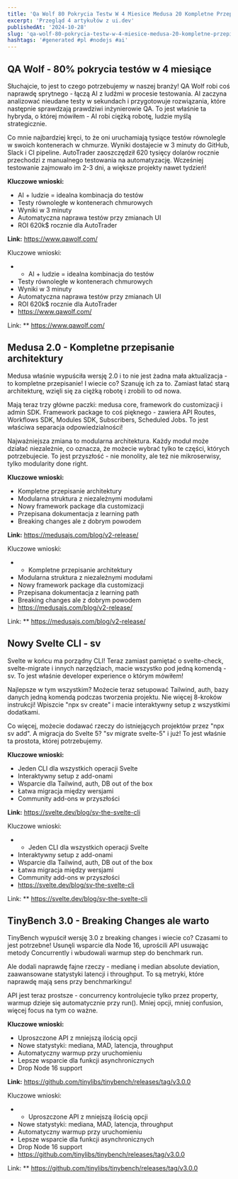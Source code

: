 ```yaml
---
title: 'Qa Wolf 80 Pokrycia Testw W 4 Miesice Medusa 20 Kompletne Przepisanie Architektury Nowy Svelte Cli Sv'
excerpt: 'Przegląd 4 artykułów z ui.dev'
publishedAt: '2024-10-28'
slug: 'qa-wolf-80-pokrycia-testw-w-4-miesice-medusa-20-kompletne-przepisanie-architektury-nowy-svelte-cli-sv'
hashtags: '#generated #pl #nodejs #ai'
---
```


## QA Wolf - 80% pokrycia testów w 4 miesiące

Słuchajcie, to jest to czego potrzebujemy w naszej branży! QA Wolf robi coś naprawdę sprytnego - łączą AI z ludźmi w procesie testowania. AI zaczyna analizować nieudane testy w sekundach i przygotowuje rozwiązania, które następnie sprawdzają prawdziwi inżynierowie QA. To jest właśnie ta hybryda, o której mówiłem - AI robi ciężką robotę, ludzie myślą strategicznie.

Co mnie najbardziej kręci, to że oni uruchamiają tysiące testów równolegle w swoich kontenerach w chmurze. Wyniki dostajecie w 3 minuty do GitHub, Slack i CI pipeline. AutoTrader zaoszczędził 620 tysięcy dolarów rocznie przechodzi z manualnego testowania na automatyzację. Wcześniej testowanie zajmowało im 2-3 dni, a większe projekty nawet tydzień!

**Kluczowe wnioski:**
- AI + ludzie = idealna kombinacja do testów
- Testy równoległe w kontenerach chmurowych
- Wyniki w 3 minuty
- Automatyczna naprawa testów przy zmianach UI
- ROI 620k$ rocznie dla AutoTrader

**Link:** https://www.qawolf.com/

Kluczowe wnioski:
- - AI + ludzie = idealna kombinacja do testów
- Testy równoległe w kontenerach chmurowych
- Wyniki w 3 minuty
- Automatyczna naprawa testów przy zmianach UI
- ROI 620k$ rocznie dla AutoTrader
- https://www.qawolf.com/

Link: ** https://www.qawolf.com/

## Medusa 2.0 - Kompletne przepisanie architektury

Medusa właśnie wypuściła wersję 2.0 i to nie jest żadna mała aktualizacja - to kompletne przepisanie! I wiecie co? Szanuję ich za to. Zamiast łatać starą architekturę, wzięli się za ciężką robotę i zrobili to od nowa.

Mają teraz trzy główne paczki: medusa core, framework do customizacji i admin SDK. Framework package to coś pięknego - zawiera API Routes, Workflows SDK, Modules SDK, Subscribers, Scheduled Jobs. To jest właściwa separacja odpowiedzialności!

Najważniejsza zmiana to modularna architektura. Każdy moduł może działać niezależnie, co oznacza, że możecie wybrać tylko te części, których potrzebujecie. To jest przyszłość - nie monolity, ale też nie mikroserwisy, tylko modularity done right.

**Kluczowe wnioski:**
- Kompletne przepisanie architektury
- Modularna struktura z niezależnymi modułami  
- Nowy framework package dla customizacji
- Przepisana dokumentacja z learning path
- Breaking changes ale z dobrym powodem

**Link:** https://medusajs.com/blog/v2-release/

Kluczowe wnioski:
- - Kompletne przepisanie architektury
- Modularna struktura z niezależnymi modułami
- Nowy framework package dla customizacji
- Przepisana dokumentacja z learning path
- Breaking changes ale z dobrym powodem
- https://medusajs.com/blog/v2-release/

Link: ** https://medusajs.com/blog/v2-release/

## Nowy Svelte CLI - sv

Svelte w końcu ma porządny CLI! Teraz zamiast pamiętać o svelte-check, svelte-migrate i innych narzędziach, macie wszystko pod jedną komendą - sv. To jest właśnie developer experience o którym mówiłem!

Najlepsze w tym wszystkim? Możecie teraz setupować Tailwind, auth, bazy danych jedną komendą podczas tworzenia projektu. Nie więcej 8-kroków instrukcji! Wpiszcie "npx sv create" i macie interaktywny setup z wszystkimi dodatkami.

Co więcej, możecie dodawać rzeczy do istniejących projektów przez "npx sv add". A migracja do Svelte 5? "sv migrate svelte-5" i już! To jest właśnie ta prostota, której potrzebujemy.

**Kluczowe wnioski:**
- Jeden CLI dla wszystkich operacji Svelte
- Interaktywny setup z add-onami
- Wsparcie dla Tailwind, auth, DB out of the box
- Łatwa migracja między wersjami
- Community add-ons w przyszłości

**Link:** https://svelte.dev/blog/sv-the-svelte-cli

Kluczowe wnioski:
- - Jeden CLI dla wszystkich operacji Svelte
- Interaktywny setup z add-onami
- Wsparcie dla Tailwind, auth, DB out of the box
- Łatwa migracja między wersjami
- Community add-ons w przyszłości
- https://svelte.dev/blog/sv-the-svelte-cli

Link: ** https://svelte.dev/blog/sv-the-svelte-cli

## TinyBench 3.0 - Breaking Changes ale warto

TinyBench wypuścił wersję 3.0 z breaking changes i wiecie co? Czasami to jest potrzebne! Usunęli wsparcie dla Node 16, uprościli API usuwając metody Concurrently i wbudowali warmup step do benchmark run.

Ale dodali naprawdę fajne rzeczy - medianę i median absolute deviation, zaawansowane statystyki latencji i throughput. To są metryki, które naprawdę mają sens przy benchmarkingu!

API jest teraz prostsze - concurrency kontrolujecie tylko przez property, warmup dzieje się automatycznie przy run(). Mniej opcji, mniej confusion, więcej focus na tym co ważne.

**Kluczowe wnioski:**
- Uproszczone API z mniejszą ilością opcji
- Nowe statystyki: mediana, MAD, latencja, throughput  
- Automatyczny warmup przy uruchomieniu
- Lepsze wsparcie dla funkcji asynchronicznych
- Drop Node 16 support

**Link:** https://github.com/tinylibs/tinybench/releases/tag/v3.0.0

Kluczowe wnioski:
- - Uproszczone API z mniejszą ilością opcji
- Nowe statystyki: mediana, MAD, latencja, throughput
- Automatyczny warmup przy uruchomieniu
- Lepsze wsparcie dla funkcji asynchronicznych
- Drop Node 16 support
- https://github.com/tinylibs/tinybench/releases/tag/v3.0.0

Link: ** https://github.com/tinylibs/tinybench/releases/tag/v3.0.0